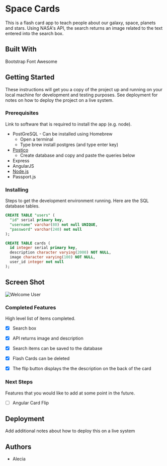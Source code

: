 # Space Cards

This is a flash card app to teach people about our galaxy, space, planets and stars. Using NASA's API, the search returns an image related to the text entered into the search box.

## Built With

Bootstrap
Font Awesome


## Getting Started

These instructions will get you a copy of the project up and running on your local machine for development and testing purposes. See deployment for notes on how to deploy the project on a live system.

### Prerequisites

Link to software that is required to install the app (e.g. node).

- PostGreSQL  - Can be installed using Homebrew
  * Open a terminal
  * Type brew install postgres (and type enter key)
- [Postico](https://eggerapps.at/postico)
  * Create database and copy and paste the queries below
- Express
- AngularJS
- [Node.js](https://nodejs.org/en/)
- Passport.js


### Installing

Steps to get the development environment running. Here are the SQL database tables.

```sql
CREATE TABLE "users" (
  "id" serial primary key,
  "username" varchar(80) not null UNIQUE,
  "password" varchar(240) not null
);

CREATE TABLE cards (
  id integer serial primary key,
  description character varying(2000) NOT NULL,
  image character varying(100) NOT NULL,
  user_id integer not null
);
```

## Screen Shot
![Welcome User](/images/spaceCards)


### Completed Features

High level list of items completed.

- [x] Search box
- [x] API returns image and description
- [x] Search items can be saved to the database
- [x] Flash Cards can be deleted
- [x] The flip button displays the the description on the back of the card


### Next Steps

Features that you would like to add at some point in the future.

- [ ] Angular Card Flip

## Deployment

Add additional notes about how to deploy this on a live system

## Authors

* Alecia

